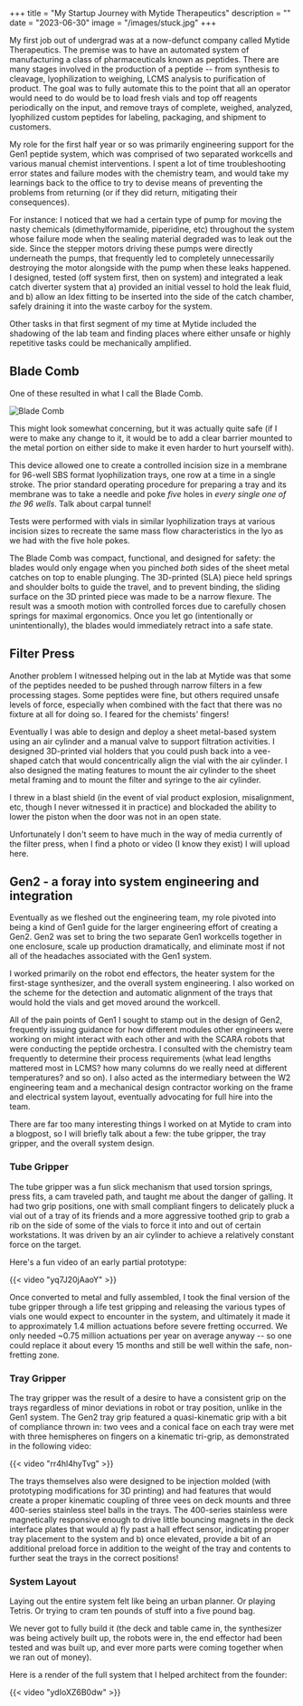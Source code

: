 +++
title = "My Startup Journey with Mytide Therapeutics"
description = ""
date = "2023-06-30"
image = "/images/stuck.jpg"
+++

My first job out of undergrad was at a now-defunct company called Mytide Therapeutics. The premise was to have an automated system of manufacturing a class of pharmaceuticals known as peptides. There are many stages involved in the production of a peptide -- from synthesis to cleavage, lyophilization to weighing, LCMS analysis to purification of product. The goal was to fully automate this to the point that all an operator would need to do would be to load fresh vials and top off reagents periodically on the input, and remove trays of complete, weighed, analyzed, lyophilized custom peptides for labeling, packaging, and shipment to customers.

My role for the first half year or so was primarily engineering support for the Gen1 peptide system, which was comprised of two separated workcells and various manual chemist interventions. I spent a lot of time troubleshooting error states and failure modes with the chemistry team, and would take my learnings back to the office to try to devise means of preventing the problems from returning (or if they did return, mitigating their consequences).

For instance: I noticed that we had a certain type of pump for moving the nasty chemicals (dimethylformamide, piperidine, etc) throughout the system whose failure mode when the sealing material degraded was to leak out the side. Since the stepper motors driving these pumps were directly underneath the pumps, that frequently led to completely unnecessarily destroying the motor alongside with the pump when these leaks happened. I designed, tested (off system first, then on system) and integrated a leak catch diverter system that a) provided an initial vessel to hold the leak fluid, and b) allow an Idex fitting to be inserted into the side of the catch chamber, safely draining it into the waste carboy for the system.

Other tasks in that first segment of my time at Mytide included the shadowing of the lab team and finding places where either unsafe or highly repetitive tasks could be mechanically amplified. 

## Blade Comb 

One of these resulted in what I call the Blade Comb. 

![Blade Comb](/images/bladecomb.jpg)

This might look somewhat concerning, but it was actually quite safe (if I were to make any change to it, it would be to add a clear barrier mounted to the metal portion on either side to make it even harder to hurt yourself with). 

This device allowed one to create a controlled incision size in a membrane for 96-well SBS format lyophilization trays, one row at a time in a single stroke. The prior standard operating procedure for preparing a tray and its membrane was to take a needle and poke *five* holes in *every single one of the 96 wells*. Talk about carpal tunnel!

Tests were performed with vials in similar lyophilization trays at various incision sizes to recreate the same mass flow characteristics in the lyo as we had with the five hole pokes.

The Blade Comb was compact, functional, and designed for safety: the blades would only engage when you pinched *both* sides of the sheet metal catches on top to enable plunging. The 3D-printed (SLA) piece held springs and shoulder bolts to guide the travel, and to prevent binding, the sliding surface on the 3D printed piece was made to be a narrow flexure. The result was a smooth motion with controlled forces due to carefully chosen springs for maximal ergonomics. Once you let go (intentionally or unintentionally), the blades would immediately retract into a safe state.

## Filter Press

Another problem I witnessed helping out in the lab at Mytide was that some of the peptides needed to be pushed through narrow filters in a few processing stages. Some peptides were fine, but others required unsafe levels of force, especially when combined with the fact that there was no fixture at all for doing so. I feared for the chemists' fingers!

Eventually I was able to design and deploy a sheet metal-based system using an air cylinder and a manual valve to support filtration activities. I designed 3D-printed vial holders that you could push back into a vee-shaped catch that would concentrically align the vial with the air cylinder. I also designed the mating features to mount the air cylinder to the sheet metal framing and to mount the filter and syringe to the air cylinder. 

I threw in a blast shield (in the event of vial product explosion, misalignment, etc, though I never witnessed it in practice) and blockaded the ability to lower the piston when the door was not in an open state. 

Unfortunately I don't seem to have much in the way of media currently of the filter press, when I find a photo or video (I know they exist) I will upload here.

## Gen2 - a foray into system engineering and integration

Eventually as we fleshed out the engineering team, my role pivoted into being a kind of Gen1 guide for the larger engineering effort of creating a Gen2. Gen2 was set to bring the two separate Gen1 workcells together in one enclosure, scale up production dramatically, and eliminate most if not all of the headaches associated with the Gen1 system. 

I worked primarily on the robot end effectors, the heater system for the first-stage synthesizer, and the overall system engineering. I also worked on the scheme for the detection and automatic alignment of the trays that would hold the vials and get moved around the workcell. 

All of the pain points of Gen1 I sought to stamp out in the design of Gen2, frequently issuing guidance for how different modules other engineers were working on might interact with each other and with the SCARA robots that were conducting the peptide orchestra. I consulted with the chemistry team frequently to determine their process requirements (what lead lengths mattered most in LCMS? how many columns do we really need at different temperatures? and so on). I also acted as the intermediary between the W2 engineering team and a mechanical design contractor working on the frame and electrical system layout, eventually advocating for full hire into the team.

There are far too many interesting things I worked on at Mytide to cram into a blogpost, so I will briefly talk about a few: the tube gripper, the tray gripper, and the overall system design.

### Tube Gripper

The tube gripper was a fun slick mechanism that used torsion springs, press fits, a cam traveled path, and taught me about the danger of galling. It had two grip positions, one with small compliant fingers to delicately pluck a vial out of a tray of its friends and a more aggressive toothed grip to grab a rib on the side of some of the vials to force it into and out of certain workstations. It was driven by an air cylinder to achieve a relatively constant force on the target.

Here's a fun video of an early partial prototype:

{{< video "yq7J20jAaoY" >}}

Once converted to metal and fully assembled, I took the final version of the tube gripper through a life test gripping and releasing the various types of vials one would expect to encounter in the system, and ultimately it made it to approximately 1.4 million actuations before severe fretting occurred. We only needed ~0.75 million actuations per year on average anyway -- so one could replace it about every 15 months and still be well within the safe, non-fretting zone.

### Tray Gripper

The tray gripper was the result of a desire to have a consistent grip on the trays regardless of minor deviations in robot or tray position, unlike in the Gen1 system. The Gen2 tray grip featured a quasi-kinematic grip with a bit of compliance thrown in: two vees and a conical face on each tray were met with three hemispheres on fingers on a kinematic tri-grip, as demonstrated in the following video:

{{< video "rr4hl4hyTvg" >}}

The trays themselves also were designed to be injection molded (with prototyping modifications for 3D printing) and had features that would create a proper kinematic coupling of three vees on deck mounts and three 400-series stainless steel balls in the trays. The 400-series stainless were magnetically responsive enough to drive little bouncing magnets in the deck interface plates that would a) fly past a hall effect sensor, indicating proper tray placement to the system and b) once elevated, provide a bit of an additional preload force in addition to the weight of the tray and contents to further seat the trays in the correct positions!



### System Layout

Laying out the entire system felt like being an urban planner. Or playing Tetris. Or trying to cram ten pounds of stuff into a five pound bag. 

We never got to fully build it (the deck and table came in, the synthesizer was being actively built up, the robots were in, the end effector had been tested and was built up, and ever more parts were coming together when we ran out of money).

Here is a render of the full system that I helped architect from the founder:

{{< video "ydIoXZ6B0dw" >}}


